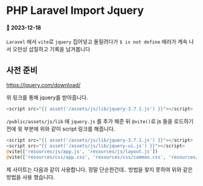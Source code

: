 # PHP Laravel Import Jquery

#### 📝 2023-12-18
`Laravel` 에서 `vite`로 `jquery` 집어넣고 돌릴려다가 `$ is not define` 에러가 계속 나서 오만상 삽질하고 기록을 남겨봅니다

## 사전 준비
https://jquery.com/download/

위 링크를 통해 jquery를 받아줍니다.

```php
<script src="{{ asset('/assets/js/lib/jquery-3.7.1.js') }}"></script>
``` 

`/public/assets/js/lib` 에 `jquery.js` 를 추가 해준 뒤 `@vite()`로 js 들을 로드하기 전에 윗 부분에 위와 같이 script 링크를 해줍니다.


```php
<script src="{{ asset('/assets/js/lib/jquery-3.7.1.js') }}"></script>
<script src="{{ asset('/assets/js/lib/jquery-ui.js') }}"></script>
@vite(['resources/js/app.js', 'resources/js/layout.js'])
@vite(['resources/css/app.css', 'resources/css/common.css', 'resources/css/layout.css', 'resources/css/lib/jquery-ui.css'])
```

제 사이트는 다음과 같이 사용합니다.
정말 단순한건데.. 방법을 찾지 못하여 위와 같은 방법을 사용 했습니다.